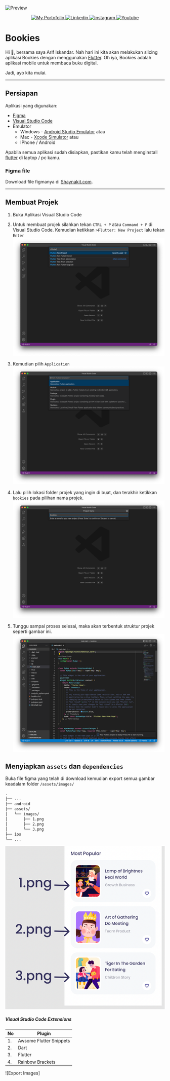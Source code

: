 ![Preview](/docs/images/video-example.gif)

<p align="center">
<a href="https://arifisme.dev/">
<img src="https://img.shields.io/badge/my_portfolio-000?style=for-the-badge&logo=google-chrome&logoColor=white" alt="My Portofolio"/>
</a>

<a href="https://id.linkedin.com/in/cuunoong/">
<img src="https://img.shields.io/badge/linkedin-0A66C2?style=for-the-badge&logo=linkedin&logoColor=white" alt="Linkedin"/>
</a>

<a href="https://instagram.com/cuunoong/">
<img src="https://img.shields.io/badge/instagram-E7486C?style=for-the-badge&logo=instagram&logoColor=white" alt="instagram"/>
</a>

<a href="https://www.youtube.com/channel/UCrjziO1uYfcBxbcTNjB2M_w">
<img src="https://img.shields.io/badge/youtube-FF0000?style=for-the-badge&logo=youtube&logoColor=white" alt="Youtube"/>
</a>
</p>

# Bookies

Hi 👋, bersama saya Arif Iskandar.
Nah hari ini kita akan melakukan slicing aplikasi Bookies dengan menggunakan [Flutter](https://flutter.io/). Oh iya, Bookies adalah aplikasi mobile untuk membaca buku digital.

Jadi, ayo kita mulai.

---

## Persiapan

Aplikasi yang digunakan:

- [Figma](https://www.figma.com)
- [Visual Studio Code](https://code.visualstudio.com/)
- Emulator
  - Windows - [Android Studio Emulator](https://developer.android.com/studio) atau
  - Mac - [Xcode Simulator](https://developer.apple.com/xcode/) atau
  - IPhone / Android

Apabila semua aplikasi sudah disiapkan, pastikan kamu telah menginstall [flutter](https://docs.flutter.dev/get-started/install) di laptop / pc kamu.

### Figma file

Download file figmanya di [Shaynakit.com](https://shaynakit.com/details/bookies-read-digital-book-app).

---

## Membuat Projek

1. Buka Aplikasi Visual Studio Code

2. Untuk membuat projek silahkan tekan `CTRL + P` atau `Command + P` di Visual Studio Code. Kemudian ketikkan `>Flutter: New Project` lalu tekan `Enter`
   ![Create flutter project](/docs/images/create-flutter-project.png)
3. Kemudian pilih `Application`
   ![Select application themplate](/docs/images/select-application-themplate.png)
4. Lalu pilih lokasi folder projek yang ingin di buat, dan terakhir ketikkan `bookies` pada pilihan nama projek.
   ![Bookies project name](/docs/images/bookies-project-name.png)
5. Tunggu sampai proses selesai, maka akan terbentuk struktur projek seperti gambar ini.
   ![Project created](/docs/images/project-created.png)

## Menyiapkan `assets` dan `dependencies`

Buka file figma yang telah di download kemudian export semua gambar keadalam folder `/assets/images/`

```
.
├── ...
├── android
├── assets/
│   └── images/
│       ├── 1.png
│       ├── 2.png
│       └── 3.png
├── ios
└── ...
```

![Export Images](/docs/images/image-export.png)

##### Visual Studio Code Extensions

| No  | Plugin                  |
| --- | ----------------------- |
| 1.  | Awsome Flutter Snippets |
| 2.  | Dart                    |
| 3.  | Flutter                 |
| 4.  | Rainbow Brackets        |

![Export Images]
